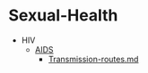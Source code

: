 
# Sexual-Health

- HIV
  - [AIDS](./AIDS/)
    - [Transmission-routes.md](./Transmission-routes.md)
